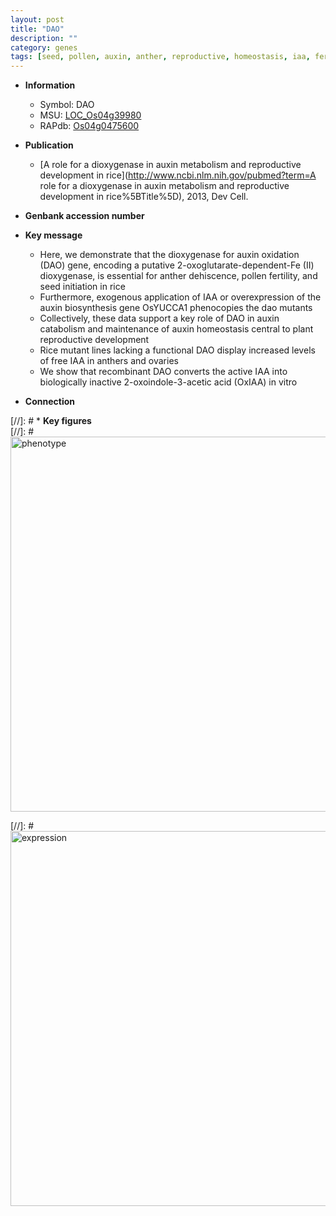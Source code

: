 ```yaml
---
layout: post
title: "DAO"
description: ""
category: genes
tags: [seed, pollen, auxin, anther, reproductive, homeostasis, iaa, fertility]
---
```


* **Information**  
    + Symbol: DAO  
    + MSU: [LOC_Os04g39980](http://rice.plantbiology.msu.edu/cgi-bin/ORF_infopage.cgi?orf=LOC_Os04g39980)  
    + RAPdb: [Os04g0475600](http://rapdb.dna.affrc.go.jp/viewer/gbrowse_details/irgsp1?name=Os04g0475600)  

* **Publication**  
    + [A role for a dioxygenase in auxin metabolism and reproductive development in rice](http://www.ncbi.nlm.nih.gov/pubmed?term=A role for a dioxygenase in auxin metabolism and reproductive development in rice%5BTitle%5D), 2013, Dev Cell.

* **Genbank accession number**  

* **Key message**  
    + Here, we demonstrate that the dioxygenase for auxin oxidation (DAO) gene, encoding a putative 2-oxoglutarate-dependent-Fe (II) dioxygenase, is essential for anther dehiscence, pollen fertility, and seed initiation in rice
    + Furthermore, exogenous application of IAA or overexpression of the auxin biosynthesis gene OsYUCCA1 phenocopies the dao mutants
    + Collectively, these data support a key role of DAO in auxin catabolism and maintenance of auxin homeostasis central to plant reproductive development
    + Rice mutant lines lacking a functional DAO display increased levels of free IAA in anthers and ovaries
    + We show that recombinant DAO converts the active IAA into biologically inactive 2-oxoindole-3-acetic acid (OxIAA) in vitro

* **Connection**  

[//]: # * **Key figures**  
[//]: # <img src="http://funRiceGenes.github.io/images/DAO.pheno.png" alt="phenotype"  style="width: 600px;"/>

[//]: # <img src="http://funRiceGenes.github.io/images/DAO.exp.png" alt="expression"  style="width: 600px;"/>



